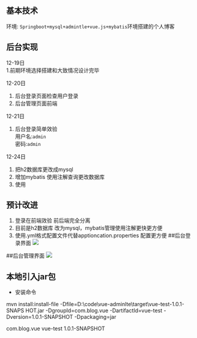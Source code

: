 
## 基本技术

环境: `Springboot+mysql+admintle+vue.js+mybatis`环境搭建的个人博客


## 后台实现
12-19日<br>
1.前期环境选择搭建和大致情况设计完毕

12-20日<br>
1. 后台登录页面检查用户登录
2. 后台管理页面前端

12-21日<br>
1. 后台登录简单效验<br>
		用户名:`admin`  
		密码:`admin`

12-24日<br>
1.  把h2数据库更改成mysql
2.  增加mybatis 使用注解查询更改数据库
3.  使用
## 预计改进
1. 登录在前端效验 前后端完全分离<br>
2. 目前是h2数据库 改为mysql，mybatis管理使用注解更快更方便
3. 使用.yml格式配置文件代替apptioncation.properties
配置更方便
##后台登录界面
 ![](https://i.imgur.com/axudahd.png)

##后台管理界面
![](https://i.imgur.com/A7dJ0IM.png)


## 本地引入jar包
- 安装命令


mvn install:install-file -Dfile=D:\code\vue-adminlte\target\vue-test-1.0.1-SNAPS
HOT.jar -DgroupId=com.blog.vue -DartifactId=vue-test  -Dversion=1.0.1-SNAPSHOT -Dpackaging=jar

<groupId>com.blog.vue</groupId>
    <artifactId>vue-test</artifactId>
    <version>1.0.1-SNAPSHOT</version>
